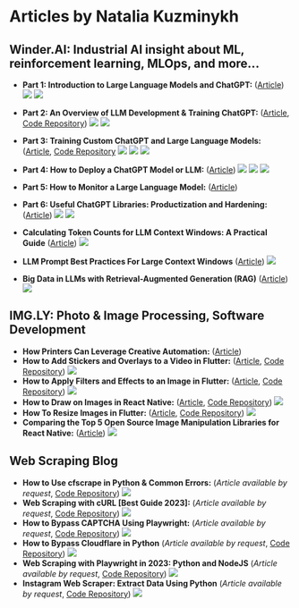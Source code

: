 # Articles by Natalia Kuzminykh

## Winder.AI: Industrial AI insight about ML, reinforcement learning, MLOps, and more...

<div>

-   **Part 1: Introduction to Large Language Models and ChatGPT:** ([Article](https://winder.ai/introduction-large-language-models-chatgpt/)) ![](https://img.shields.io/badge/Library-Langchain-informational?style=flat&logo=langchain&logoColor=white&color=0366d6) ![](https://img.shields.io/badge/Library-OpenAI-informational?style=flat&logo=openai&logoColor=white&color=0366d6)
-  **Part 2: An Overview of LLM Development & Training ChatGPT:** ([Article](https://winder.ai/part-2-overview-llm-development-training-chatgpt/), [Code Repository](https://github.com/winderai/custom-chatgpt-development/tree/main/Part2-Overview)) ![](https://img.shields.io/badge/Library-Langchain-informational?style=flat&logo=langchain&logoColor=white&color=0366d6) ![](https://img.shields.io/badge/Library-OpenAI-informational?style=flat&logo=openai&logoColor=white&color=0366d6) 
-  **Part 3: Training Custom ChatGPT and Large Language Models:** ([Article](https://winder.ai/part-3-training-custom-chatgpt-large-language-models/), [Code Repository](https://github.com/winderai/custom-chatgpt-development/tree/main/Part3-Training) ![](https://img.shields.io/badge/Library-Langchain-informational?style=flat&logo=langchain&logoColor=white&color=0366d6) ![](https://img.shields.io/badge/Library-OpenAI-informational?style=flat&logo=openai&logoColor=white&color=0366d6) ![](https://img.shields.io/badge/Library-HuggingFace-informational?style=flat&logo=HuggingFace&logoColor=white&color=0366d6)
-  **Part 4: How to Deploy a ChatGPT Model or LLM:** ([Article](https://winder.ai/part-4-deploy-chatgpt-model-llm/)) ![](https://img.shields.io/badge/Library-OpenAI-informational?style=flat&logo=openai&logoColor=white&color=0366d6) ![](https://img.shields.io/badge/Library-Kubernetes-informational?style=flat&logo=Kubernetes&logoColor=white&color=0366d6) ![](https://img.shields.io/badge/Library-Flask-informational?style=flat&logo=flask&logoColor=white&color=0366d6)
-  **Part 5: How to Monitor a Large Language Model:** ([Article](https://winder.ai/part-5-monitor-large-language-model/)) 
-  **Part 6: Useful ChatGPT Libraries: Productization and Hardening:** ([Article](https://winder.ai/part-6-chatgpt-libraries-productization-hardening/)) ![](https://img.shields.io/badge/Library-Langchain-informational?style=flat&logo=langchain&logoColor=white&color=0366d6) ![](https://img.shields.io/badge/Library-Llamaindex-informational?style=flat&logo=llamaindexn&logoColor=white&color=0366d6)

- **Calculating Token Counts for LLM Context Windows: A Practical Guide** ([Article](https://winder.ai/calculating-token-counts-llm-context-windows-practical-guide/)) ![](https://img.shields.io/badge/Library-Python-informational?style=flat&logo=python&logoColor=white&color=0366d6)
- **LLM Prompt Best Practices For Large Context Windows** ([Article](https://winder.ai/llm-prompt-best-practices-large-context-windows/)) ![](https://img.shields.io/badge/Library-Python-informational?style=flat&logo=python&logoColor=white&color=0366d6)
- **Big Data in LLMs with Retrieval-Augmented Generation (RAG)** ([Article](https://winder.ai/big-data-llms-retrieval-augmented-generation-rag/)) ![](https://img.shields.io/badge/Library-Python-informational?style=flat&logo=python&logoColor=white&color=0366d6) 


## IMG.LY: Photo & Image Processing, Software Development

<div>

-   **How Printers Can Leverage Creative Automation:** ([Article](https://img.ly/blog/how-printers-can-leverage-creative-automation/))
-   **How to Add Stickers and Overlays to a Video in Flutter:** ([Article](https://img.ly/blog/how-to-add-stickers-and-overlays-to-a-video-in-flutter/), [Code Repository](https://github.com/nataliakzm/Adding_Stickers_and_Overlays_to_video_in_Flutter)) ![](https://img.shields.io/badge/Library-Flutter-informational?style=flat&logo=flutter&logoColor=white&color=0366d6)  
-   **How to Apply Filters and Effects to an Image in Flutter:** ([Article](https://img.ly/blog/how-to-add-stickers-and-overlays-to-a-video-in-flutter-test/), [Code Repository](https://github.com/nataliakzm/Applying_Filters_and_Effects_to_Images_Flutter)) ![](https://img.shields.io/badge/Library-Flutter-informational?style=flat&logo=flutter&logoColor=white&color=0366d6)
-   **How to Draw on Images in React Native:** ([Article](https://img.ly/blog/how-to-draw-on-images-in-react-native/), [Code Repository](https://github.com/nataliakzm/Draw_on_Images_in_ReactNative)) ![](https://img.shields.io/badge/Library-ReactNative-informational?style=flat&logo=react&logoColor=white&color=0366d6)
-   **How To Resize Images in Flutter:** ([Article](https://img.ly/blog/how-to-resize-images-in-flutter/), [Code Repository](https://github.com/nataliakzm/Resizing_Images_with_Flutter)) ![](https://img.shields.io/badge/Library-Flutter-informational?style=flat&logo=flutter&logoColor=white&color=0366d6)
-   **Comparing the Top 5 Open Source Image Manipulation Libraries for React Native:** ([Article](https://img.ly/blog/comparing-the-top-5-open-source-image-manipulation-libraries-for-react-native/)) ![](https://img.shields.io/badge/Library-ReactNative-informational?style=flat&logo=react&logoColor=white&color=0366d6)

## Web Scraping Blog 

<div>
  
 -   **How to Use cfscrape in Python & Common Errors:** (_Article available by request_,  [Code Repository](https://github.com/nataliakzm/web_scraping/tree/main/cfscrape_usage)) ![](https://img.shields.io/badge/Library-Cfscrape-informational?style=flat&logo=cfscrape&logoColor=white&color=0366d6)
 -   **Web Scraping with cURL [Best Guide 2023]:** (_Article available by request_,  [Code Repository](https://github.com/nataliakzm/web_scraping/tree/main/curl_scraper)) ![](https://img.shields.io/badge/Framework-cURL-informational?style=flat&logo=curl&logoColor=white&color=0366d6)
 -   **How to Bypass CAPTCHA Using Playwright:** (_Article available by request_,  [Code Repository](https://github.com/nataliakzm/web_scraping/tree/main/bypassing_captcha_playwright)) ![](https://img.shields.io/badge/Library-Playwright-informational?style=flat&logo=playwright&logoColor=white&color=0366d6)
 -   **How to Bypass Cloudflare in Python** (_Article available by request_,  [Code Repository](https://github.com/nataliakzm/web_scraping/tree/main/bypassing_cloudflare)) ![](https://img.shields.io/badge/Language-Python-informational?style=flat&logo=python&logoColor=white&color=0366d6)
 -   **Web Scraping with Playwright in 2023: Python and NodeJS** (_Article available by request_,  [Code Repository](https://github.com/nataliakzm/web_scraping/tree/main/playwright_scraper)) ![](https://img.shields.io/badge/Library-Playwright-informational?style=flat&logo=playwright&logoColor=white&color=0366d6)  
 -   **Instagram Web Scraper: Extract Data Using Python** (_Article available by request_,  [Code Repository](https://github.com/nataliakzm/web_scraping/tree/main/insta_scraper)) ![](https://img.shields.io/badge/Language-Python-informational?style=flat&logo=python&logoColor=white&color=0366d6)
